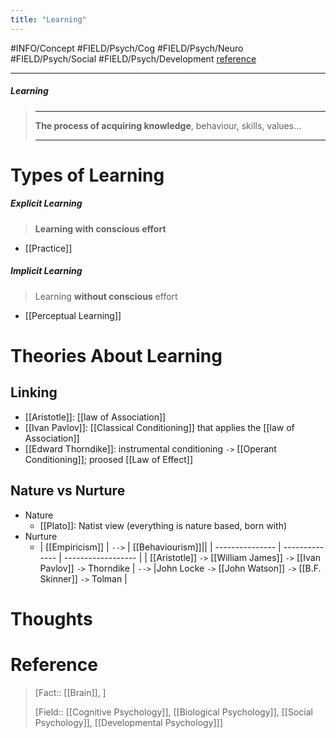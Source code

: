 ```yaml
---
title: "Learning"
---
```



#INFO/Concept #FIELD/Psych/Cog #FIELD/Psych/Neuro #FIELD/Psych/Social #FIELD/Psych/Development [reference](https://en.wikipedia.org/wiki/Learning)

---


##### Learning
> ------------------------------------------------------------
> **The process of acquiring knowledge**, behaviour, skills, values...
>
> ------------------------------------------------------------

# Types of Learning

##### Explicit Learning
> **Learning with conscious effort**

- [[Practice]]

##### Implicit Learning
> Learning **without conscious** effort

- [[Perceptual Learning]]


# Theories About Learning

## Linking

- [[Aristotle]]: [[law of Association]]
- [[Ivan Pavlov]]: [[Classical Conditioning]] that applies the [[law of Association]]
- [[Edward Thorndike]]: instrumental conditioning `->` [[Operant Conditioning]]; proosed [[Law of Effect]]

## Nature vs Nurture

- Nature
	- [[Plato]]: Natist view (everything is nature based, born with)
- Nurture
	- | [[Empiricism]] | `-->` | [[Behaviourism]]||
	  | --------------- | -------------- | ------------------ |
	  | [[Aristotle]] `->` [[William James]] `->` [[Ivan Pavlov]] `->` Thorndike | `-->`  |John Locke `->` [[John Watson]] `->` [[B.F. Skinner]] `->` Tolman |


# Thoughts

# Reference


> [Fact:: [[Brain]], ]
> 
> [Field:: [[Cognitive Psychology]], [[Biological Psychology]], [[Social Psychology]], [[Developmental Psychology]]]

